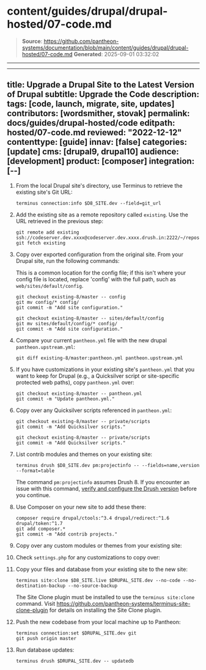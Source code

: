 # content/guides/drupal/drupal-hosted/07-code.md

> **Source**: https://github.com/pantheon-systems/documentation/blob/main/content/guides/drupal/drupal-hosted/07-code.md
> **Generated**: 2025-09-01 03:32:02

---

---
title: Upgrade a Drupal Site to the Latest Version of Drupal
subtitle: Upgrade the Code
description: 
tags: [code, launch, migrate, site, updates]
contributors: [wordsmither, stovak]
permalink: docs/guides/drupal-hosted/code
editpath: hosted/07-code.md
reviewed: "2022-12-12"
contenttype: [guide]
innav: [false]
categories: [update]
cms: [drupal9, drupal10]
audience: [development]
product: [composer]
integration: [--]
---

1. From the local Drupal site's directory, use Terminus to retrieve the existing site's Git URL:

    ```bash{promptUser: user}
    terminus connection:info $D8_SITE.dev --field=git_url
    ```

1. Add the existing site as a remote repository called `existing`. Use the URL retrieved in the previous step:

    ```bash{promptUser: user}
    git remote add existing ssh://codeserver.dev.xxxx@codeserver.dev.xxxx.drush.in:2222/~/repository.git
    git fetch existing
    ```

1. Copy over exported configuration from the original site. From your Drupal site, run the following commands:

    <TabList>

    <Tab title="With Nested Docroot" id="code-docroot" active={true}>

    This is a common location for the config file; if this isn't where your config file is located, replace 'config' with the full path, such as `web/sites/default/config`.

    ```bash{promptUser:user}
    git checkout existing-8/master -- config
    git mv config/* config/
    git commit -m "Add site configuration."
    ```

    </Tab>

    <Tab title="Without Nested Docroot" id="code-nodocroot">

    ```bash{promptUser:user}
    git checkout existing-8/master -- sites/default/config
    git mv sites/default/config/* config/
    git commit -m "Add site configuration."
    ```

    </Tab>

    </TabList>

1. Compare your current `pantheon.yml` file with the new drupal `pantheon.upstream.yml`:

    ```bash{promptUser: user}
    git diff existing-8/master:pantheon.yml pantheon.upstream.yml
    ```

1. If you have customizations in your existing site's `pantheon.yml` that you want to keep for Drupal (e.g., a Quicksilver script or site-specific protected web paths), copy `pantheon.yml` over:

    ```bash{promptUser: user}
    git checkout existing-8/master -- pantheon.yml
    git commit -m "Update pantheon.yml."
    ```

1. Copy over any Quicksilver scripts referenced in `pantheon.yml`:

    <TabList>

    <Tab title="With Nested Docroot" id="code-docroot" active={true}>

      ```bash{promptUser: user}
      git checkout existing-8/master -- private/scripts
      git commit -m "Add Quicksilver scripts."
      ```

    </Tab>

    <Tab title="Without Nested Docroot" id="code-nodocroot">

      ```bash{promptUser: user}
      git checkout existing-8/master -- private/scripts
      git commit -m "Add Quicksilver scripts."
      ```

    </Tab>

    </TabList>

1. List contrib modules and themes on your existing site:

    ```bash{promptUser: user}
    terminus drush $D8_SITE.dev pm:projectinfo -- --fields=name,version --format=table
    ```

    The command `pm:projectinfo` assumes Drush 8. If you encounter an issue with this command, [verify and configure the Drush version](/guides/drush/drush-versions) before you continue.

1. Use Composer on your new site to add these there:

    ```bash{promptUser: user}
    composer require drupal/ctools:^3.4 drupal/redirect:^1.6 drupal/token:^1.7
    git add composer.*
    git commit -m "Add contrib projects."
    ```

1. Copy over any custom modules or themes from your existing site:

     <Partial file="drupal/custom-modules-themes-no-docroot.md" />

1. Check `settings.php` for any customizations to copy over:

     <Partial file="drupal/custom-settings-no-docroot.md" />

1. Copy your files and database from your existing site to the new site:

    ```bash{promptUser: user}
    terminus site:clone $D8_SITE.live $DRUPAL_SITE.dev --no-code --no-destination-backup --no-source-backup
    ```
    <Alert type="info" title="Note">
    
     The Site Clone plugin must be installed to use the `terminus site:clone` command. Visit <https://github.com/pantheon-systems/terminus-site-clone-plugin> for details on installing the Site Clone plugin.
     
    </Alert>
  
1. Push the new codebase from your local machine up to Pantheon:

    ```bash{promptUser: user}
    terminus connection:set $DRUPAL_SITE.dev git
    git push origin master
   ```

1. Run database updates:

    ```bash{promptUser: user}
    terminus drush $DRUPAL_SITE.dev -- updatedb
    ```
